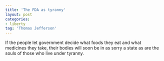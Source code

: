 ```yaml
---
title: 'The FDA as tyranny'
layout: post
categories:
- liberty
tag: 'Thomas Jefferson'
---
```


If the people let government decide what foods they eat and what medicines they take, their bodies will soon be in as sorry a state as are the souls of those who live under tyranny.